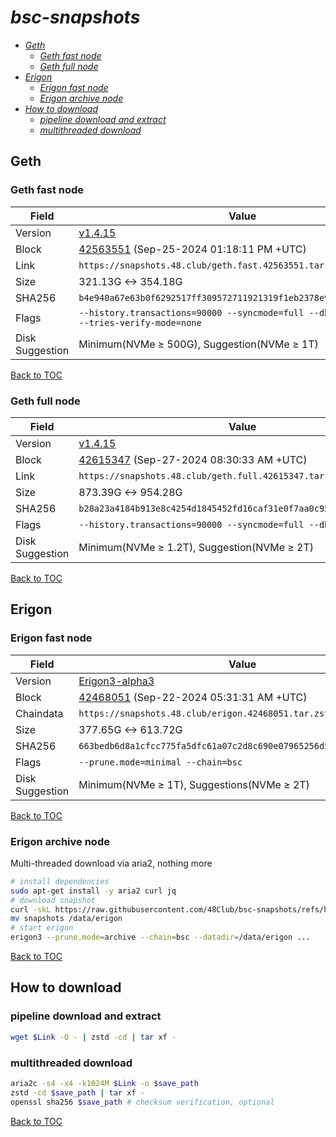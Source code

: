 # *bsc-snapshots*


- *[Geth](#geth)*
    - *[Geth fast node](#geth-fast-node)*
    - *[Geth full node](#geth-full-node)*
- *[Erigon](#erigon)*
    - *[Erigon fast node](#erigon-fast-node)*
    - *[Erigon archive node](#erigon-archive-node)*
- *[How to download](#how-to-download)*
    - *[pipeline download and extract](#pipeline-download-and-extract)*
    - *[multithreaded download](#multithreaded-download)*

## Geth
### Geth fast node

| Field |Value |
| --- | --- |
| Version | [v1.4.15](https://github.com/bnb-chain/bsc/releases/tag/v1.4.15) |
| Block | [42563551](https://bscscan.com/block/42563551) (Sep-25-2024 01:18:11 PM +UTC) |
| Link | `https://snapshots.48.club/geth.fast.42563551.tar.zst` |
| Size | 321.13G <-> 354.18G |
| SHA256 | `b4e940a67e63b0f6292517ff309572711921319f1eb2378e98d950ac6db38882` |
| Flags | `--history.transactions=90000 --syncmode=full --db.engine=pebble --tries-verify-mode=none` |
| Disk Suggestion | Minimum(NVMe ≥ 500G), Suggestion(NVMe ≥ 1T) |

[Back to TOC](#bsc-snapshots)

### Geth full node

| Field |Value |
| --- | --- |
| Version | [v1.4.15](https://github.com/bnb-chain/bsc/releases/tag/v1.4.15) |
| Block | [42615347](https://bscscan.com/block/42615347) (Sep-27-2024 08:30:33 AM +UTC) |
| Link | `https://snapshots.48.club/geth.full.42615347.tar.zst` |
| Size | 873.39G <-> 954.28G |
| SHA256 | `b28a23a4184b913e8c4254d1845452fd16caf31e0f7aa0c9533a60d373e21263` |
| Flags | `--history.transactions=90000 --syncmode=full --db.engine=pebble` |
| Disk Suggestion | Minimum(NVMe ≥ 1.2T), Suggestion(NVMe ≥ 2T) |

[Back to TOC](#bsc-snapshots)

## Erigon
### Erigon fast node

| Field |Value |
| --- | --- |
| Version | [Erigon3-alpha3](https://github.com/node-real/bsc-erigon/releases/tag/1.3.0-alpha3) |
| Block | [42468051](https://bscscan.com/block/42468051) (Sep-22-2024 05:31:31 AM +UTC) |
| Chaindata | `https://snapshots.48.club/erigon.42468051.tar.zst` |
| Size | 377.65G <-> 613.72G |
| SHA256 | `663bedb6d8a1cfcc775fa5dfc61a07c2d8c690e07965256d5ee11fd927d000ad` |
| Flags | `--prune.mode=minimal --chain=bsc` |
| Disk Suggestion | Minimum(NVMe ≥ 1T), Suggestions(NVMe ≥ 2T) |

[Back to TOC](#bsc-snapshots)

### Erigon archive node

Multi-threaded download via aria2, nothing more

```bash
# install dependencies
sudo apt-get install -y aria2 curl jq
# download snapshot
curl -skL https://raw.githubusercontent.com/48Club/bsc-snapshots/refs/heads/main/script/erigon_archive_download.sh | bash
mv snapshots /data/erigon
# start erigon
erigon3 --prune.mode=archive --chain=bsc --datadir=/data/erigon ...
```

[Back to TOC](#bsc-snapshots)

## How to download
### pipeline download and extract

```bash
wget $Link -O - | zstd -cd | tar xf -
```

### multithreaded download

```bash
aria2c -s4 -x4 -k1024M $Link -o $save_path
zstd -cd $save_path | tar xf -
openssl sha256 $save_path # checksum verification, optional
```

[Back to TOC](#bsc-snapshots)
